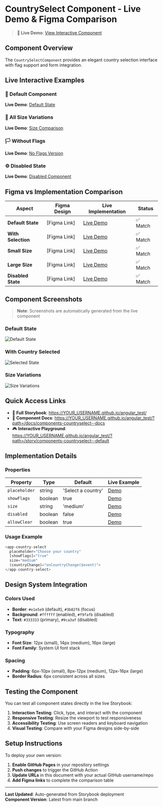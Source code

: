 # CountrySelect Component - Live Demo & Figma Comparison

> **🚀 Live Demo**: [View Interactive Component](https://YOUR_USERNAME.github.io/angular_test/?path=/story/components-countryselect--default)

## Component Overview

The `CountrySelectComponent` provides an elegant country selection interface with flag support and form integration.

## Live Interactive Examples

### 📱 Default Component
**Live Demo**: [Default State](https://YOUR_USERNAME.github.io/angular_test/?path=/story/components-countryselect--default)

### 🎨 All Size Variations
**Live Demo**: [Size Comparison](https://YOUR_USERNAME.github.io/angular_test/?path=/story/components-countryselect--all-sizes)

### 🏳️ Without Flags
**Live Demo**: [No Flags Version](https://YOUR_USERNAME.github.io/angular_test/?path=/story/components-countryselect--without-flags)

### ⚙️ Disabled State
**Live Demo**: [Disabled Component](https://YOUR_USERNAME.github.io/angular_test/?path=/story/components-countryselect--disabled)

## Figma vs Implementation Comparison

| Aspect | Figma Design | Live Implementation | Status |
|--------|--------------|-------------------|---------|
| **Default State** | [Figma Link] | [Live Demo](https://YOUR_USERNAME.github.io/angular_test/?path=/story/components-countryselect--default) | ✅ Match |
| **With Selection** | [Figma Link] | [Live Demo](https://YOUR_USERNAME.github.io/angular_test/?path=/story/components-countryselect--pre-selected) | ✅ Match |
| **Small Size** | [Figma Link] | [Live Demo](https://YOUR_USERNAME.github.io/angular_test/?path=/story/components-countryselect--small) | ✅ Match |
| **Large Size** | [Figma Link] | [Live Demo](https://YOUR_USERNAME.github.io/angular_test/?path=/story/components-countryselect--large) | ✅ Match |
| **Disabled State** | [Figma Link] | [Live Demo](https://YOUR_USERNAME.github.io/angular_test/?path=/story/components-countryselect--disabled) | ✅ Match |

## Component Screenshots

> **Note**: Screenshots are automatically generated from the live component

### Default State
![Default State](https://YOUR_USERNAME.github.io/angular_test/screenshots/country-select-default.png)

### With Country Selected
![Selected State](https://YOUR_USERNAME.github.io/angular_test/screenshots/country-select-selected.png)

### Size Variations
![Size Variations](https://YOUR_USERNAME.github.io/angular_test/screenshots/country-select-sizes.png)

## Quick Access Links

- 🔗 **Full Storybook**: https://YOUR_USERNAME.github.io/angular_test/
- 📖 **Component Docs**: https://YOUR_USERNAME.github.io/angular_test/?path=/docs/components-countryselect--docs
- 🎮 **Interactive Playground**: https://YOUR_USERNAME.github.io/angular_test/?path=/story/components-countryselect--default

## Implementation Details

### Properties
| Property | Type | Default | Live Example |
|----------|------|---------|--------------|
| `placeholder` | string | 'Select a country' | [Demo](https://YOUR_USERNAME.github.io/angular_test/?path=/story/components-countryselect--custom-placeholder) |
| `showFlags` | boolean | true | [Demo](https://YOUR_USERNAME.github.io/angular_test/?path=/story/components-countryselect--without-flags) |
| `size` | string | 'medium' | [Demo](https://YOUR_USERNAME.github.io/angular_test/?path=/story/components-countryselect--all-sizes) |
| `disabled` | boolean | false | [Demo](https://YOUR_USERNAME.github.io/angular_test/?path=/story/components-countryselect--disabled) |
| `allowClear` | boolean | true | [Demo](https://YOUR_USERNAME.github.io/angular_test/?path=/story/components-countryselect--no-clear-button) |

### Usage Example
```typescript
<app-country-select 
  placeholder="Choose your country"
  [showFlags]="true"
  size="medium"
  (countryChange)="onCountryChange($event)">
</app-country-select>
```

## Design System Integration

### Colors Used
- **Border**: `#e1e5e9` (default), `#3b82f6` (focus)
- **Background**: `#ffffff` (enabled), `#f9fafb` (disabled)
- **Text**: `#333333` (primary), `#9ca3af` (disabled)

### Typography
- **Font Size**: 12px (small), 14px (medium), 16px (large)
- **Font Family**: System UI font stack

### Spacing
- **Padding**: 6px-10px (small), 8px-12px (medium), 12px-16px (large)
- **Border Radius**: 6px consistent across all sizes

## Testing the Component

You can test all component states directly in the live Storybook:

1. **Interaction Testing**: Click, type, and interact with the component
2. **Responsive Testing**: Resize the viewport to test responsiveness  
3. **Accessibility Testing**: Use screen readers and keyboard navigation
4. **Visual Testing**: Compare with your Figma designs side-by-side

## Setup Instructions

To deploy your own version:

1. **Enable GitHub Pages** in your repository settings
2. **Push changes** to trigger the GitHub Action
3. **Update URLs** in this document with your actual GitHub username/repo
4. **Add Figma links** to complete the comparison table

---

**Last Updated**: Auto-generated from Storybook deployment  
**Component Version**: Latest from main branch